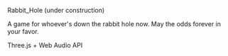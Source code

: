 Rabbit_Hole
(under construction)

A game for whoever's down the rabbit hole now.
May the odds forever in your favor.

Three.js + Web Audio API
